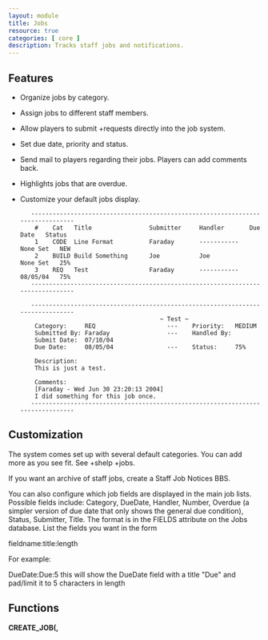 ```yaml
---
layout: module
title: Jobs
resource: true
categories: [ core ]
description: Tracks staff jobs and notifications.
---
```


## Features 
* Organize jobs by category.
* Assign jobs to different staff members.
* Allow players to submit +requests directly into the job system.
* Set due date, priority and status.
* Send mail to players regarding their jobs.  Players can add comments back.
* Highlights jobs that are overdue.
* Customize your default jobs display.
 
         ------------------------------------------------------------------------------- 
          #    Cat   Title                Submitter     Handler       Due Date   Status
          1    CODE  Line Format          Faraday       -----------   None Set   NEW 
          2    BUILD Build Something      Joe           Joe           None Set   25%
          3    REQ   Test                 Faraday       -----------   08/05/04   75%
         ------------------------------------------------------------------------------- 
 
         ------------------------------------------------------------------------------- 
                                             ~ Test ~                                   
          Category:     REQ                    ---    Priority:   MEDIUM
          Submitted By: Faraday                ---    Handled By: 
          Submit Date:  07/10/04
          Due Date:     08/05/04               ---    Status:     75%
 
          Description:
          This is just a test.
 
          Comments:
          [Faraday - Wed Jun 30 23:20:13 2004]
          I did something for this job once.
         ------------------------------------------------------------------------------- 

## Customization 
The system comes set up with several default categories. You can add more as you see fit.   See +shelp +jobs.

If you want an archive of staff jobs, create a Staff Job Notices BBS.

You can also configure which job fields are displayed in the main job lists.  Possible fields include: Category, DueDate, Handler, Number, Overdue (a simpler version of due date that only shows the general due condition), Status, Submitter, Title.   The format is in the FIELDS attribute on the Jobs database.  List the fields you want in the form  

  fieldname:title:length

For example:

  DueDate:Due:5
  this will show the DueDate field with a title "Due" and pad/limit it to 5 characters in length

## Functions 
**CREATE_JOB(<category>,<title>,<text>,<submitter DB#>)** - Creates a new staff job.

For example: create_job(BG,BG Submittal,%N has submitted a background.,%#)

NOTE: This will use register 'j' to store the job number. You can access that with %qj after calling the create_job function.

**FIND_JOB(<job#>)** - Returns the category object number and attribute number of the specified job.
